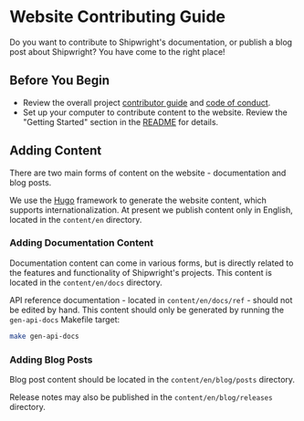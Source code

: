 # Website Contributing Guide

Do you want to contribute to Shipwright's documentation, or publish a blog post about Shipwright?
You have come to the right place!

## Before You Begin

- Review the overall project [contributor guide](https://github.com/shipwright-io/.github/blob/main/CONTRIBUTING.md)
  and [code of conduct](https://github.com/shipwright-io/.github/blob/main/CODE_OF_CONDUCT.md).
- Set up your computer to contribute content to the website. Review the "Getting Started" section
  in the [README](README.md) for details.

## Adding Content

There are two main forms of content on the website - documentation and blog posts.

We use the [Hugo](https://gohugo.io) framework to generate the website content, which supports
internationalization. At present we publish content only in English, located in the `content/en`
directory.

### Adding Documentation Content

Documentation content can come in various forms, but is directly related to the features and
functionality of Shipwright's projects. This content is located in the `content/en/docs` directory.

API reference documentation - located in `content/en/docs/ref` - should not be edited by hand. This
content should only be generated by running the `gen-api-docs` Makefile target:

```sh
make gen-api-docs
```

### Adding Blog Posts

Blog post content should be located in the `content/en/blog/posts` directory.

Release notes may also be published in the `content/en/blog/releases` directory.
